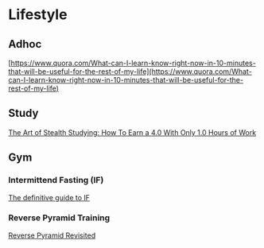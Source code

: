 # Lifestyle

## Adhoc

[https://www.quora.com/What-can-I-learn-know-right-now-in-10-minutes-that-will-be-useful-for-the-rest-of-my-life](https://www.quora.com/What-can-I-learn-know-right-now-in-10-minutes-that-will-be-useful-for-the-rest-of-my-life)

## Study

[The Art of Stealth Studying: How To Earn a 4.0 With Only 1.0 Hours of Work](http://calnewport.com/blog/2007/10/03/the-art-of-stealth-studying-how-to-earn-a-40-with-only-10-hours-of-work/)


## Gym

### Intermittend Fasting (IF)

[The definitive guide to IF](https://www.muscleforlife.com/the-definitive-guide-to-intermittent-fasting/)

### Reverse Pyramid Training

[Reverse Pyramid Revisited](https://leangains.com/reverse-pyramid-revisited/)
